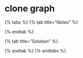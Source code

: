 # clone graph

{% tabs %}
{% tab title="Notes" %}

{% endtab %}

{% tab title="Solution" %}

{% endtab %}
{% endtabs %}

